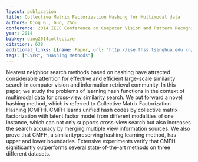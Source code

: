 ```yaml
---
layout: publication
title: Collective Matrix Factorization Hashing for Multimodal data
authors: Ding G., Guo, Zhou
conference: 2014 IEEE Conference on Computer Vision and Pattern Recognition
year: 2014
bibkey: ding2014collective
citations: 638
additional_links: [{name: Paper, url: 'http://ise.thss.tsinghua.edu.cn/MIG/CVPR2014%20Collective%20Matrix%20Factorization%20Hashing%20for%20Multimodal%20Data.pdf'}]
tags: ["CVPR", "Hashing Methods"]
---
```

Nearest neighbor search methods based on hashing have
attracted considerable attention for effective and efficient
large-scale similarity search in computer vision and information
retrieval community. In this paper, we study the
problems of learning hash functions in the context of multimodal
data for cross-view similarity search. We put forward
a novel hashing method, which is referred to Collective
Matrix Factorization Hashing (CMFH). CMFH learns unified
hash codes by collective matrix factorization with latent
factor model from different modalities of one instance,
which can not only supports cross-view search but also increases
the search accuracy by merging multiple view information
sources. We also prove that CMFH, a similaritypreserving
hashing learning method, has upper and lower
boundaries. Extensive experiments verify that CMFH significantly
outperforms several state-of-the-art methods on
three different datasets.
